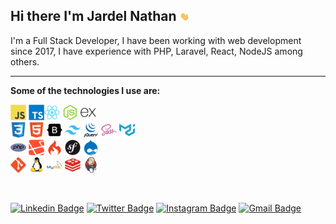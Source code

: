 ## Hi there I'm Jardel Nathan <img src="https://raw.githubusercontent.com/ABSphreak/ABSphreak/master/gifs/Hi.gif" width="15px">

I'm a Full Stack Developer, I have been working with web development since 2017, I have experience with PHP, Laravel, React, NodeJS among others. 

<hr>
<b>Some of the technologies I use are:</b>
<p align="left">
 <img title="JavaScript" src="https://raw.githubusercontent.com/devicons/devicon/master/icons/javascript/javascript-original.svg" alt="javascript" width="25" height="25"/>
 <img title="Typescript" src="https://raw.githubusercontent.com/devicons/devicon/master/icons/typescript/typescript-plain.svg" alt="typescript" width="25" height="25"/><img title="react" src="https://raw.githubusercontent.com/devicons/devicon/master/icons/react/react-original.svg" alt="react" width="25" height="25"/>  <img title="nodejs" src="https://raw.githubusercontent.com/devicons/devicon/master/icons/nodejs/nodejs-plain.svg" alt="nodejs" width="25" height="25"/> <img title="express" src="https://raw.githubusercontent.com/devicons/devicon/master/icons/express/express-original.svg" alt="express" width="25" height="25"/>
<br>
 <img title="CSS" src="https://raw.githubusercontent.com/devicons/devicon/master/icons/css3/css3-original.svg" alt="css3" width="25" height="25"/>
<img title="HTML" src="https://raw.githubusercontent.com/devicons/devicon/master/icons/html5/html5-original.svg" alt="html5" width="25" height="25"/>
<img title="bootstrap" src="https://raw.githubusercontent.com/devicons/devicon/master/icons/bootstrap/bootstrap-plain.svg" alt="bootstrap" width="25" height="25"/>
<img title="Tailwindcss" src="https://raw.githubusercontent.com/devicons/devicon/master/icons/tailwindcss/tailwindcss-plain.svg" alt="bootstrap" width="25" height="25"/>
<img title="Jquery" src="https://raw.githubusercontent.com/devicons/devicon/master/icons/jquery/jquery-original-wordmark.svg" alt="jQuery" width="25" height="25"/>
<img title="Sass" src="https://raw.githubusercontent.com/devicons/devicon/master/icons/sass/sass-original.svg" alt="sass" width="25" height="25"/>
<img title="materialui" src="https://raw.githubusercontent.com/devicons/devicon/master/icons/materialui/materialui-plain.svg" alt="materialui" width="25" height="25"/>
<br>
<img title="PHP" src="https://raw.githubusercontent.com/devicons/devicon/master/icons/php/php-original.svg" alt="php" width="25" height="25"/>
<img title="Laravel" src="https://raw.githubusercontent.com/devicons/devicon/master/icons/laravel/laravel-plain.svg" alt="laravel" width="25" height="25"/>
<img title="Codeigniter" src="https://raw.githubusercontent.com/devicons/devicon/master/icons/codeigniter/codeigniter-plain.svg" alt="codeigniter" width="25" height="25"/>
<img title="Symfony" src="https://raw.githubusercontent.com/devicons/devicon/master/icons/symfony/symfony-original.svg" alt="symfony" width="25" height="25"/>
<img title="Drupal" src="https://raw.githubusercontent.com/devicons/devicon/master/icons/drupal/drupal-plain.svg" alt="drupal" width="25" height="25"/>
<br>
<img title="git" src="https://raw.githubusercontent.com/devicons/devicon/master/icons/git/git-original.svg" alt="git" width="25" height="25"/>
<img title="Linux" src="https://raw.githubusercontent.com/devicons/devicon/master/icons/linux/linux-original.svg" alt="linux" width="25" height="25"/>
<img title="MySql" src="https://raw.githubusercontent.com/devicons/devicon/master/icons/mysql/mysql-original-wordmark.svg" alt="mysql" width="25" height="25"/>
 <img title="redis" src="https://raw.githubusercontent.com/devicons/devicon/master/icons/redis/redis-plain.svg" alt="redis" width="25" height="25"/>
 <img title="Jenkins" src="https://raw.githubusercontent.com/devicons/devicon/master/icons/jenkins/jenkins-original.svg" alt="jenkins" width="25" height="25"/>
</p>

<br>

[![Linkedin Badge](https://img.shields.io/badge/-Jardel%20Nathan-blue?style=flat-square&logo=Linkedin&logoColor=white&link=https://www.linkedin.com/in/jardel-nathan/)](https://www.linkedin.com/in/jardel-nathan/)
[![Twitter Badge](https://img.shields.io/badge/-Jardel%20Nathan-1ca0f1?style=flat-square&logo=twitter&logoColor=white&link=https://twitter.com/jardelnathan)](https://twitter.com/jardelnathan)
[![Instagram Badge](https://img.shields.io/badge/-Jardel%20Nathan-833AB4?style=flat-square&logo=instagram&logoColor=white&link=https://www.instagram.com/jardelnathan/)](https://www.instagram.com/jardelnathan/)
[![Gmail Badge](https://img.shields.io/badge/-Jardel%20Nathan-c14438?style=flat-square&logo=Gmail&logoColor=white&link=mailto:jardelnathan@gmail)](mailto:jardelnathan@gmail)


<p>
  
